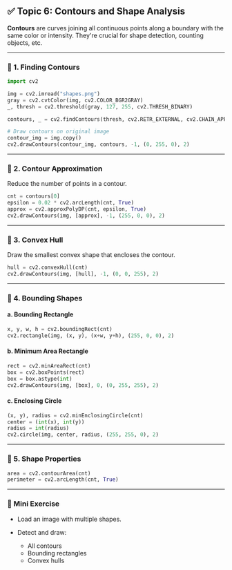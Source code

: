 ## ✅ Topic 6: Contours and Shape Analysis

**Contours** are curves joining all continuous points along a boundary with the same color or intensity. They're crucial for shape detection, counting objects, etc.

---

### 🔹 1. Finding Contours

```python
import cv2

img = cv2.imread("shapes.png")
gray = cv2.cvtColor(img, cv2.COLOR_BGR2GRAY)
_, thresh = cv2.threshold(gray, 127, 255, cv2.THRESH_BINARY)

contours, _ = cv2.findContours(thresh, cv2.RETR_EXTERNAL, cv2.CHAIN_APPROX_SIMPLE)

# Draw contours on original image
contour_img = img.copy()
cv2.drawContours(contour_img, contours, -1, (0, 255, 0), 2)
```

---

### 🔹 2. Contour Approximation

Reduce the number of points in a contour.

```python
cnt = contours[0]
epsilon = 0.02 * cv2.arcLength(cnt, True)
approx = cv2.approxPolyDP(cnt, epsilon, True)
cv2.drawContours(img, [approx], -1, (255, 0, 0), 2)
```

---

### 🔹 3. Convex Hull

Draw the smallest convex shape that encloses the contour.

```python
hull = cv2.convexHull(cnt)
cv2.drawContours(img, [hull], -1, (0, 0, 255), 2)
```

---

### 🔹 4. Bounding Shapes

#### a. **Bounding Rectangle**

```python
x, y, w, h = cv2.boundingRect(cnt)
cv2.rectangle(img, (x, y), (x+w, y+h), (255, 0, 0), 2)
```

#### b. **Minimum Area Rectangle**

```python
rect = cv2.minAreaRect(cnt)
box = cv2.boxPoints(rect)
box = box.astype(int)
cv2.drawContours(img, [box], 0, (0, 255, 255), 2)
```

#### c. **Enclosing Circle**

```python
(x, y), radius = cv2.minEnclosingCircle(cnt)
center = (int(x), int(y))
radius = int(radius)
cv2.circle(img, center, radius, (255, 255, 0), 2)
```

---

### 🔹 5. Shape Properties

```python
area = cv2.contourArea(cnt)
perimeter = cv2.arcLength(cnt, True)
```

---

### 🧪 Mini Exercise

* Load an image with multiple shapes.
* Detect and draw:

  * All contours
  * Bounding rectangles
  * Convex hulls
